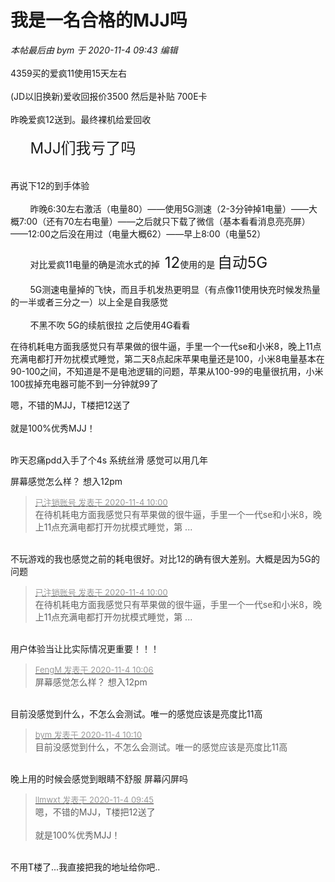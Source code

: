 # 我是一名合格的MJJ吗


<i class="pstatus"> 本帖最后由 bym 于 2020-11-4 09:43 编辑 </i><br />
<br />
4359买的爱疯11使用15天左右<br />
<br />
(JD以旧换新)爱收回报价3500 然后是补贴 700E卡<br />
<br />
昨晚爱疯12送到。最终裸机给爱回收<br />
<br />
&nbsp; &nbsp; &nbsp; &nbsp; <font size="5">MJJ们我亏了吗</font><br />
<br />
&nbsp; &nbsp; &nbsp; &nbsp; <br />
再说下12的到手体验<br />
&nbsp; &nbsp; &nbsp; &nbsp; <br />
&nbsp; &nbsp; &nbsp; &nbsp; 昨晚6:30左右激活（电量80）——使用5G测速（2-3分钟掉1电量）——大概7:00（还有70左右电量）——之后就只下载了微信（基本看看消息亮亮屏）——12:00之后没在用过（电量大概62）——早上8:00（电量52）<br />
<br />
&nbsp; &nbsp; &nbsp; &nbsp; 对比爱疯11电量的确是流水式的掉<img src="static/image/smiley/yct/014.gif" smilieid="45" border="0" alt="" />&nbsp;&nbsp;<font size="5">12</font>使用的是 <font size="5">自动5G</font>&nbsp;&nbsp;<br />
<br />
&nbsp; &nbsp; &nbsp; &nbsp; 5G测速电量掉的飞快，而且手机发热更明显（有点像11使用快充时候发热量的一半或者三分之一）以上全是自我感觉<img src="static/image/smiley/yct/022.gif" smilieid="42" border="0" alt="" /> <br />
<br />
&nbsp; &nbsp; &nbsp; &nbsp; 不黑不吹 5G的续航很拉 之后使用4G看看

在待机耗电方面我感觉只有苹果做的很牛逼，手里一个一代se和小米8，晚上11点充满电都打开勿扰模式睡觉，第二天8点起床苹果电量还是100，小米8电量基本在90-100之间，不知道是不是电池逻辑的问题，苹果从100-99的电量很抗用，小米100拔掉充电器可能不到一分钟就99了<img src="static/image/smiley/default/lol.gif" smilieid="12" border="0" alt="" />

嗯，不错的MJJ，T楼把12送了<br />
<br />
就是100%优秀MJJ！<br />
<br />
<img src="static/image/smiley/default/lol.gif" smilieid="12" border="0" alt="" /><img src="static/image/smiley/default/lol.gif" smilieid="12" border="0" alt="" /><img src="static/image/smiley/default/lol.gif" smilieid="12" border="0" alt="" />

昨天忍痛pdd入手了个4s 系统丝滑 感觉可以用几年

屏幕感觉怎么样？ 想入12pm

<div class="quote"><blockquote><font size="2"><a href="https://www.hostloc.com/forum.php?mod=redirect&amp;goto=findpost&amp;pid=9399817&amp;ptid=762157" target="_blank"><font color="#999999">已注销账号 发表于 2020-11-4 10:00</font></a></font><br />
在待机耗电方面我感觉只有苹果做的很牛逼，手里一个一代se和小米8，晚上11点充满电都打开勿扰模式睡觉，第 ...</blockquote></div><br />
不玩游戏的我也感觉之前的耗电很好。对比12的确有很大差别。大概是因为5G的问题<img id="aimg_DqNIs" onclick="zoom(this, this.src, 0, 0, 0)" class="zoom" src="https://cdn.jsdelivr.net/gh/hishis/forum-master/public/images/patch.gif" onmouseover="img_onmouseoverfunc(this)" onload="thumbImg(this)" border="0" alt="" />

<div class="quote"><blockquote><font size="2"><a href="https://www.hostloc.com/forum.php?mod=redirect&amp;goto=findpost&amp;pid=9399817&amp;ptid=762157" target="_blank"><font color="#999999">已注销账号 发表于 2020-11-4 10:00</font></a></font><br />
在待机耗电方面我感觉只有苹果做的很牛逼，手里一个一代se和小米8，晚上11点充满电都打开勿扰模式睡觉，第 ...</blockquote></div><br />
用户体验当让比实际情况更重要！！！

<div class="quote"><blockquote><font size="2"><a href="https://www.hostloc.com/forum.php?mod=redirect&amp;goto=findpost&amp;pid=9399850&amp;ptid=762157" target="_blank"><font color="#999999">FengM 发表于 2020-11-4 10:06</font></a></font><br />
屏幕感觉怎么样？ 想入12pm</blockquote></div><br />
目前没感觉到什么，不怎么会测试。唯一的感觉应该是亮度比11高<img id="aimg_r7Je3" onclick="zoom(this, this.src, 0, 0, 0)" class="zoom" src="https://cdn.jsdelivr.net/gh/hishis/forum-master/public/images/patch.gif" onmouseover="img_onmouseoverfunc(this)" onload="thumbImg(this)" border="0" alt="" />

<div class="quote"><blockquote><font size="2"><a href="https://www.hostloc.com/forum.php?mod=redirect&amp;goto=findpost&amp;pid=9399866&amp;ptid=762157" target="_blank"><font color="#999999">bym 发表于 2020-11-4 10:10</font></a></font><br />
目前没感觉到什么，不怎么会测试。唯一的感觉应该是亮度比11高</blockquote></div><br />
晚上用的时候会感觉到眼睛不舒服 屏幕闪屏吗

<div class="quote"><blockquote><font size="2"><a href="https://www.hostloc.com/forum.php?mod=redirect&amp;goto=findpost&amp;pid=9399731&amp;ptid=762157" target="_blank"><font color="#999999">llmwxt 发表于 2020-11-4 09:45</font></a></font><br />
嗯，不错的MJJ，T楼把12送了<br />
<br />
就是100%优秀MJJ！</blockquote></div><br />
不用T楼了...我直接把我的地址给你吧..

